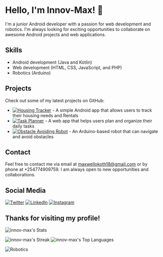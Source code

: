 # Hello, I'm Innov-Max! 👋

I'm a junior Android developer with a passion for web development and robotics. I'm always looking for exciting opportunities to collaborate on awesome Android projects and web applications.

## Skills

- Android development (Java and Kotlin)
- Web development (HTML, CSS, JavaScript, and PHP)
- Robotics (Arduino)

## Projects

Check out some of my latest projects on GitHub:

- [![Housing Tracker](https://img.shields.io/badge/Android-Expense%20Tracker-blue)](https://github.com/innov-max/EMA) - A simple Android app that allows users to track their housing needs and Rentals
- [![Task Planner](https://img.shields.io/badge/Web-Task%20Planner-green)](https://github.com/your-username/task-planner) - A web app that helps users plan and organize their daily tasks
- [![Obstacle Avoiding Robot](https://img.shields.io/badge/Robotics-Obstacle%20Avoiding%20Robot-red)](https://github.com/your-username/obstacle-avoiding-robot) - An Arduino-based robot that can navigate and avoid obstacles

## Contact

Feel free to contact me via email at maxwellokoth18@gmail.com or by phone at +254774909759. I am always open to new opportunities and collaborations.

## Social Media

[![Twitter](https://img.shields.io/badge/Twitter-InnovMax-blue)](https://twitter.com/Innov_Max)
[![LinkedIn](https://img.shields.io/badge/LinkedIn-InnovMax-blue)](https://www.linkedin.com/in/MaxwellOpondo/)
[![Instagram](https://img.shields.io/badge/Instagram-InnovMax-yellow)](https://www.instagram.com/innov_max/)

## Thanks for visiting my profile!
![innov-max's Stats](https://github-readme-stats.vercel.app/api?username=innov-max&theme=prussian&show_icons=true&hide_border=false&count_private=true)

![innov-max's Streak](https://github-readme-streak-stats.herokuapp.com/?user=innov-max&theme=prussian&hide_border=false) ![innov-max's Top Languages](https://github-readme-stats.vercel.app/api/top-langs/?username=innov-max&theme=prussian&show_icons=true&hide_border=false&layout=compact)

![Robotics](https://github.com/your-username/your-username/blob/main/images/robotics.jpg?raw=true)
